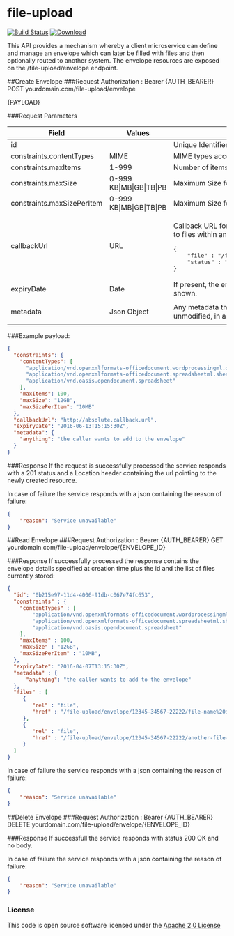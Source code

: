 # file-upload

[![Build Status](https://travis-ci.org/hmrc/file-upload.svg?branch=master)](https://travis-ci.org/hmrc/file-upload) [ ![Download](https://api.bintray.com/packages/hmrc/releases/file-upload/images/download.svg) ](https://bintray.com/hmrc/releases/file-upload/_latestVersion)

This API provides a mechanism whereby a client microservice can define and manage an envelope which can later be filled with files and then optionally routed to another system.
The envelope resources are exposed on the /file-upload/envelope endpoint.

##Create Envelope
###Request
Authorization : Bearer {AUTH_BEARER}
POST yourdomain.com/file-upload/envelope

{PAYLOAD}

###Request Parameters
<md-table-container>
<table>
   <thead>
      <tr>
         <th>
            <div>Field</div>
         </th>
         <th>
            <div>Values</div>
         </th>
         <th>
            <div>Description</div>
         </th>
      </tr>
   </thead>
   <tbody>
      <tr>
         <td>id</td>
         <td>&nbsp;</td>
         <td>Unique Identifier for this envelope.</td>
      </tr>
      <tr>
         <td>constraints.contentTypes</td>
         <td>MIME</td>
         <td>MIME types accepted by this envelope</td>
      </tr>
      <tr>
         <td>constraints.maxItems</td>
         <td>1-999</td>
         <td>Number of items allowed in this envelope. Default is <strong>1</strong></td>
      </tr>
      <tr>
         <td>constraints.maxSize</td>
         <td>0-999 KB|MB|GB|TB|PB</td>
         <td>Maximum Size for the envelope. If not set, unlimited size</td>
      </tr>
      <tr>
         <td>constraints.maxSizePerItem</td>
         <td>0-999 KB|MB|GB|TB|PB</td>
         <td>Maximum Size for each file. If not set, unlimited size</td>
      </tr>
      <tr>
         <td>callbackUrl</td>
         <td>URL</td>
         <td>
            <p>Callback URL for status updates. A status message is sent to this endpoint for all updates to files within an envelope:</p>
            <pre>{<br>    "file" : "/file-upload/envelope/:envelope-id/:file-id",<br>    "status" : "QUARANTINED|CLEANED|AVAILABLE|TRANSFER-PENDING|IN-TRANSFER|TRANSFERRED"<br>}&nbsp;</pre>
         </td>
      </tr>
      <tr>
         <td>expiryDate</td>
         <td>Date</td>
         <td>If present, the envelope will automatically expire (and be removed) at the date and time shown.</td>
      </tr>
      <tr>
         <td>metadata</td>
         <td>
            <p>Json Object</p>
         </td>
         <td>Any metadata the client wishes to store against the envelope. Will be returned, unmodified, in a GET call</td>
      </tr>
   </tbody>
</table>
</md-table-container>

###Example payload:
```json
{
  "constraints": {
    "contentTypes": [
      "application/vnd.openxmlformats-officedocument.wordprocessingml.document",
      "application/vnd.openxmlformats-officedocument.spreadsheetml.sheet",
      "application/vnd.oasis.opendocument.spreadsheet"
    ],
    "maxItems": 100,
    "maxSize": "12GB",
    "maxSizePerItem": "10MB"
  },
  "callbackUrl": "http://absolute.callback.url",
  "expiryDate": "2016-06-13T15:15:30Z",
  "metadata": {
    "anything": "the caller wants to add to the envelope"
  }
}
```

###Response
If the request is successfully processed the service responds with a 201 status and a Location header containing the url pointing to the newly created resource.

In case of failure the service responds with a json containing the reason of failure:
```json
{
    "reason": "Service unavailable"
}
```

##Read Envelope
###Request
Authorization : Bearer {AUTH_BEARER}
GET yourdomain.com/file-upload/envelope/{ENVELOPE_ID}

###Response
If successfully processed the response contains the envelope details specified at creation time plus the id and the list of files currently stored:
```json
{
  "id": "0b215e97-11d4-4006-91db-c067e74fc653",
  "constraints" : {
    "contentTypes" : [
        "application/vnd.openxmlformats-officedocument.wordprocessingml.document",
        "application/vnd.openxmlformats-officedocument.spreadsheetml.sheet",
        "application/vnd.oasis.opendocument.spreadsheet"
    ],
    "maxItems" : 100,
    "maxSize" : "12GB",
    "maxSizePerItem" : "10MB",
  },
  "expiryDate": "2016-04-07T13:15:30Z",
  "metadata" : {
      "anything": "the caller wants to add to the envelope"
  },
  "files" : [
     {
        "rel" : "file",
        "href" : "/file-upload/envelope/12345-34567-22222/file-name%20is-encoded.xlsx"
     },
     {
        "rel" : "file",
        "href" : "/file-upload/envelope/12345-34567-22222/another-file-name.docx"
     }
  ]
}
```

In case of failure the service responds with a json containing the reason of failure:
```json
{
    "reason": "Service unavailable"
}
```

##Delete Envelope
###Request
Authorization : Bearer {AUTH_BEARER}
DELETE yourdomain.com/file-upload/envelope/{ENVELOPE_ID}

###Response
If successfull the service responds with status 200 OK and no body.

In case of failure the service responds with a json containing the reason of failure:
```json
{
    "reason": "Service unavailable"
}
```

### License

This code is open source software licensed under the [Apache 2.0 License]("http://www.apache.org/licenses/LICENSE-2.0.html")